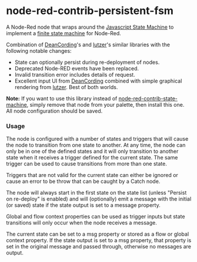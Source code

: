 # node-red-contrib-persistent-fsm

A Node-Red node that wraps around the [Javascript State Machine](https://www.npmjs.com/package/javascript-state-machine) to implement a [finite state machine](https://en.wikipedia.org/wiki/Finite-state_machine) for Node-Red.

Combination of [DeanCording](https://github.com/DeanCording/node-red-contrib-state-machine)'s and [lutzer](https://github.com/lutzer/node-red-contrib-finite-statemachine)'s similar libraries with the following notable changes:

- State can optionally persist during re-deployment of nodes.
- Deprecated Node-RED events have been replaced.
- Invalid transition error includes details of request.
- Excellent input UI from [DeanCording](https://github.com/DeanCording) combined with simple graphical rendering from [lutzer](https://github.com/lutzer). Best of both worlds.

**Note:** If you want to use this library instead of [node-red-contrib-state-machine](https://flows.nodered.org/node/node-red-contrib-state-machine), simply remove that node from your palette, then install this one. All node configuration should be saved.

### Usage

The node is configured with a number of states and triggers that will cause the node to transition from one state to another. At any time, the node can only be in one of the defined states and it will only transition to another state when it receives a trigger defined for the current state. The same trigger can be used to cause transitions from more than one state.

Triggers that are not valid for the current state can either be ignored or cause an error to be throw that can be caught by a Catch node.

The node will always start in the first state on the state list (unless "Persist on re-deploy" is enabled) and will (optionally) emit a message with the initial (or saved) state if the state output is set to a message property.

Global and flow context properties can be used as trigger inputs but state transitions will only occur when the node receives a message.

The current state can be set to a msg property or stored as a flow or global context property. If the state output is set to a msg property, that property is set in the original message and passed through, otherwise no messages are output.
